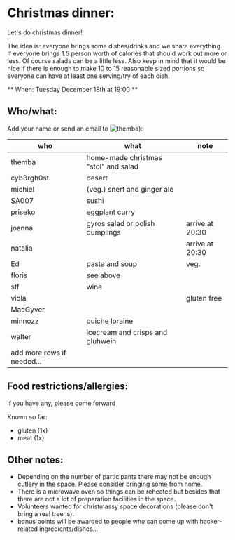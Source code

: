 # Christmas dinner:

Let's do christmas dinner!

The idea is: everyone brings some dishes/drinks and we share everything. If everyone brings 1.5 person worth of calories that should work out more or less. Of course salads can be a little less. Also keep in mind that it would be nice if there is enough to make 10 to 15 reasonable sized portions so everyone can have at least one serving/try of each dish.

** When: Tuesday December 18th at 19:00 **

## Who/what:
Add your name or send an email to ![themba](/img/email.png "themba")):

| who                        | what                                 | note            |
| ---                        | ---                                  | ---             |
| themba                     | home-made christmas "stol" and salad |                 |
| cyb3rgh0st                 | desert                               |                 |
| michiel                    | (veg.) snert and ginger ale          |                 |
| SA007                      | sushi                                |                 |
| priseko                    | eggplant curry                       |                 |
| joanna                     | gyros salad or polish dumplings      | arrive at 20:30 |
| natalia                    |                                      | arrive at 20:30 |
| Ed                         | pasta and soup                       | veg.            |
| floris                     | see above                            |                 |
| stf                        | wine                                 |                 |
| viola                      |                                      | gluten free     |
| MacGyver                   |                                      |                 |
| minnozz                    | quiche loraine                       |                 |
| walter                     | icecream and crisps and gluhwein     |                 |
| add more rows if needed... |                                      |                 |

## Food restrictions/allergies:
if you have any, please come forward

Known so far:

* gluten (1x)
* meat (1x)



## Other notes:
* Depending on the number of participants there may not be enough cutlery in the space. Please consider bringing some from home. 
* There is a microwave oven so things can be reheated but besides that there are not a lot of preparation facilities in the space.
* Volunteers wanted for christmassy space decorations (please don't bring a real tree :s).
* bonus points will be awarded to people who can come up with hacker-related ingredients/dishes...

